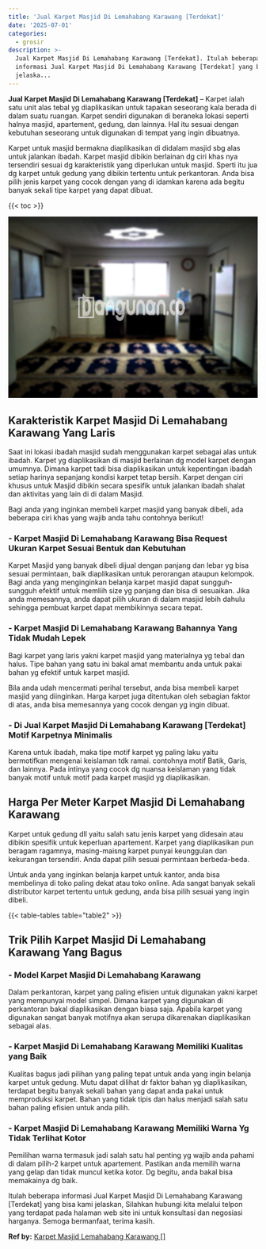 ```yaml
---
title: 'Jual Karpet Masjid Di Lemahabang Karawang [Terdekat]'
date: '2025-07-01'
categories:
  - grosir
description: >-
  Jual Karpet Masjid Di Lemahabang Karawang [Terdekat]. Itulah beberapa
  informasi Jual Karpet Masjid Di Lemahabang Karawang [Terdekat] yang bisa kami
  jelaska...
---
```


**Jual Karpet Masjid Di Lemahabang Karawang \[Terdekat\]** – Karpet ialah satu unit alas tebal yg diaplikasikan untuk tapakan seseorang kala berada di dalam suatu ruangan. Karpet sendiri digunakan di beraneka lokasi seperti halnya masjid, apartement, gedung, dan lainnya. Hal itu sesuai dengan kebutuhan seseorang untuk digunakan di tempat yang ingin dibuatnya.

Karpet untuk masjid bermakna diaplikasikan di didalam masjid sbg alas untuk jalankan ibadah. Karpet masjid dibikin berlainan dg ciri khas nya tersendiri sesuai dg karakteristik yang diperlukan untuk masjid. Sperti itu jua dg karpet untuk gedung yang dibikin tertentu untuk perkantoran. Anda bisa pilih jenis karpet yang cocok dengan yang di idamkan karena ada begitu banyak sekali tipe karpet yang dapat dibuat.

{{< toc >}}

![Jual Karpet Masjid Di Lemahabang Karawang [Terdekat]](/images/grosir-karpet-murah-61.png)

## Karakteristik Karpet Masjid Di Lemahabang Karawang Yang Laris

Saat ini lokasi ibadah masjid sudah menggunakan karpet sebagai alas untuk ibadah. Karpet yg diaplikasikan di masjid berlainan dg model karpet dengan umumnya. Dimana karpet tadi bisa diaplikasikan untuk kepentingan ibadah setiap harinya sepanjang kondisi karpet tetap bersih. Karpet dengan ciri khusus untuk Masjid dibikin secara spesifik untuk jalankan ibadah shalat dan aktivitas yang lain di di dalam Masjid.

Bagi anda yang inginkan membeli karpet masjid yang banyak dibeli, ada beberapa ciri khas yang wajib anda tahu contohnya berikut!

### \- Karpet Masjid Di Lemahabang Karawang Bisa Request Ukuran Karpet Sesuai Bentuk dan Kebutuhan

Karpet Masjid yang banyak dibeli dijual dengan panjang dan lebar yg bisa sesuai permintaan, baik diaplikasikan untuk perorangan ataupun kelompok. Bagi anda yang menginginkan belanja karpet masjid dapat sungguh-sungguh efektif untuk memliih size yg panjang dan bisa di sesuaikan. Jika anda memesannya, anda dapat pilih ukuran di dalam masjid lebih dahulu sehingga pembuat karpet dapat membikinnya secara tepat.

### \- Karpet Masjid Di Lemahabang Karawang Bahannya Yang Tidak Mudah Lepek

Bagi karpet yang laris yakni karpet masjid yang materialnya yg tebal dan halus. Tipe bahan yang satu ini bakal amat membantu anda untuk pakai bahan yg efektif untuk karpet masjid.

Bila anda udah mencermati perihal tersebut, anda bisa membeli karpet masjid yang diinginkan. Harga karpet juga ditentukan oleh sebagian faktor di atas, anda bisa memesannya yang cocok dengan yg ingin dibuat.

### \- Di Jual Karpet Masjid Di Lemahabang Karawang \[Terdekat\] Motif Karpetnya Minimalis

Karena untuk ibadah, maka tipe motif karpet yg paling laku yaitu bermotifkan mengenai keislaman tdk ramai. contohnya motif Batik, Garis, dan lainnya. Pada intinya yang cocok dg nuansa keislaman yang tidak banyak motif untuk motif pada karpet masjid yg diaplikasikan.

## Harga Per Meter Karpet Masjid Di Lemahabang Karawang

Karpet untuk gedung dll yaitu salah satu jenis karpet yang didesain atau dibikin spesifik untuk keperluan apartement. Karpet yang diaplikasikan pun beragam ragamnya, masing-maisng karpet punyai keunggulan dan kekurangan tersendiri. Anda dapat pilih sesuai permintaan berbeda-beda.

Untuk anda yang inginkan belanja karpet untuk kantor, anda bisa membelinya di toko paling dekat atau toko online. Ada sangat banyak sekali distributor karpet tertentu untuk gedung, anda bisa pilih sesuai yang ingin dibeli.

{{< table-tables table="table2" >}}

## Trik Pilih Karpet Masjid Di Lemahabang Karawang Yang Bagus

### \- Model Karpet Masjid Di Lemahabang Karawang

Dalam perkantoran, karpet yang paling efisien untuk digunakan yakni karpet yang mempunyai model simpel. Dimana karpet yang digunakan di perkantoran bakal diaplikasikan dengan biasa saja. Apabila karpet yang digunakan sangat banyak motifnya akan serupa dikarenakan diaplikasikan sebagai alas.

### \- Karpet Masjid Di Lemahabang Karawang Memiliki Kualitas yang Baik

Kualitas bagus jadi pilihan yang paling tepat untuk anda yang ingin belanja karpet untuk gedung. Mutu dapat dilihat dr faktor bahan yg diaplikasikan, terdapat begitu banyak sekali bahan yang dapat anda pakai untuk memproduksi karpet. Bahan yang tidak tipis dan halus menjadi salah satu bahan paling efisien untuk anda pilih.

### \- Karpet Masjid Di Lemahabang Karawang Memiliki Warna Yg Tidak Terlihat Kotor

Pemilihan warna termasuk jadi salah satu hal penting yg wajib anda pahami di dalam pilih-2 karpet untuk apartement. Pastikan anda memilih warna yang gelap dan tidak muncul ketika kotor. Dg begitu, anda bakal bisa memakainya dg baik.

Itulah beberapa informasi Jual Karpet Masjid Di Lemahabang Karawang \[Terdekat\] yang bisa kami jelaskan, Silahkan hubungi kita melalui telpon yang terdapat pada halaman web site ini untuk konsultasi dan negosiasi harganya. Semoga bermanfaat, terima kasih.

**Ref by:**  [Karpet Masjid Lemahabang Karawang []](https://id.wikipedia.org/wiki/Karpet)
